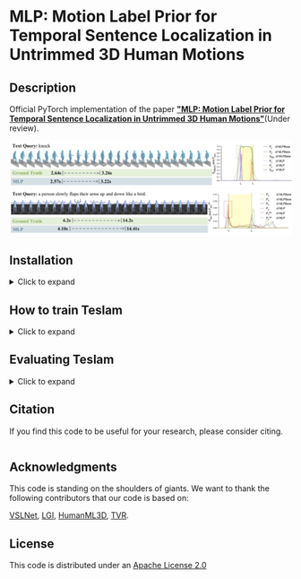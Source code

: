 # MLP: Motion Label Prior for Temporal Sentence Localization in Untrimmed 3D Human Motions

## Description
Official PyTorch implementation of the paper [**"MLP: Motion Label Prior for Temporal Sentence Localization in Untrimmed 3D Human Motions"**](https://???)(Under review).

![case_1](visuals/3503.jpg)
![case_2](visuals/h3d_687.jpg)

## Installation

<details><summary>Click to expand</summary>

### 1. Create conda environment

<details><summary>Instructions</summary>

```bash
conda create --name teslam python=3.7
conda activate teslam
```

Install [PyTorch 1.13](https://pytorch.org/) inside the conda environment, and install the following packages:

```bash
conda install ipykernel
pip install matplotlib
pip install tqdm
pip install scipy h5py coloredlogs 
pip install omegaconf
pip install hydra-core
pip install seaborn
pip install peft
pip install einops
pip install tensorboard tensorboardX tensorboard_logger
```
The code was tested on Python 3.7 and PyTorch 1.13.

</details>

### 2. Download the datasets

<details><summary>Instructions</summary>

#### BABEL dataset
> :exclamation: We cannot directly provide original data files to abide by the license.

Create this folder:
```bash
mkdir datasets/babel
```

Visit https://babel.is.tue.mpg.de/ to download BABEL dataset. At the time of experiment, we used babel_v1.0_release . BABEL dataset should be loacated at datasets/babel/babel_v1.0_release . File structures under datasets/babel/babel_v1.0_release looks like:
```
.
├── extra_train.json
├── extra_val.json
├── test.json
├── train.json
└── val.json
```

Thanks to [HumanML3D](https://github.com/EricGuo5513/HumanML3D), we adopt the same method to extract the joint information representation of the BABEL dataset. Go to the './prepare' folder and execute the scripts in the following order:

1. raw_pose_processing.ipynb
2. motion_representation.ipynb
3. cal_mean_variance.

During this process, you need to download the corresponding [AMASS](https://amass.is.tue.mpg.de/) data set to the ‘./datasets/amass_data‘ folder according to the prompts. It may take up to 2 days to complete the entire data processing
</details>

### 3. Download text model dependencies

<details><summary>Instructions</summary>

#### Download Roberta and MPNet from __Hugging Face__
```bash
cd deps/
git lfs install
git clone https://huggingface.co/roberta-base
git clone https://huggingface.co/sentence-transformers/all-mpnet-base-v2
cd ..
```

</details>
</details>

## How to train Teslam

<details><summary>Click to expand</summary>

The command to start Teslam training is as follows:
```bash
python train.py model=teslam
```
You can modify the model parameters in the 'config/model/teslam.yaml' file. When running for the first time, the .h5 file of the model input will be automatically generated, which may take 2-4 hours.

Similarly, to train Tesla, please use the following command: 

```bash
python train.py model=tesla
```

</details>

## Evaluating Teslam

<details><summary>Click to expand</summary>

Create a checkpoint folder to place pre-traine models:
```bash
mkdir ./checkpoints
```

Then, please download the pre-trained model from [here](http://???) and place it in the checkpoints folder. 

Use the following command to evaluate teslam:
```bash
python eval.py folder=./checkpoints/teslam
```

After the evaluation, some visual results will be automatically generated in the './checkpoints/teslam/qualitative' folder and top-5 './checkpoints/teslam/prediction' results in the prediction folder.

</details>


## Citation
If you find this code to be useful for your research, please consider citing.
```

```

## Acknowledgments

This code is standing on the shoulders of giants. We want to thank the following contributors that our code is based on:

[VSLNet](https://github.com/26hzhang/VSLNet), [LGI](https://github.com/JonghwanMun/LGI4temporalgrounding), [HumanML3D](https://github.com/EricGuo5513/HumanML3D), [TVR](https://github.com/jayleicn/TVRetrieval).

## License

This code is distributed under an [Apache License 2.0](http://www.apache.org/licenses/LICENSE-2.0)

